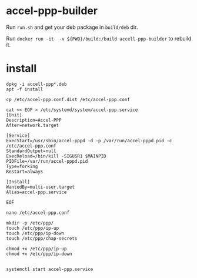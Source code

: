 # accel-ppp-builder

Run `run.sh` and get your deb package in `build/deb` dir.

Run `docker run -it  -v ${PWD}/build:/build accell-ppp-builder` to rebuild it.


# install

```
dpkg -i accell-ppp*.deb
apt -f install

cp /etc/accel-ppp.conf.dist /etc/accel-ppp.conf

cat << EOF > /etc/systemd/system/accel-ppp.service 
[Unit]
Description=Accel-PPP
After=network.target

[Service]
ExecStart=/usr/sbin/accel-pppd -d -p /var/run/accel-pppd.pid -c /etc/accel-ppp.conf
StandardOutput=null
ExecReload=/bin/kill -SIGUSR1 $MAINPID
PIDFile=/var/run/accel-pppd.pid
Type=forking
Restart=always

[Install]
WantedBy=multi-user.target
Alias=accel-ppp.service

EOF

nano /etc/accel-ppp.conf

mkdir -p /etc/ppp/
touch /etc/ppp/ip-up
touch /etc/ppp/ip-down
touch /etc/ppp/chap-secrets

chmod +x /etc/ppp/ip-up
chmod +x /etc/ppp/ip-down


systemctl start accel-ppp.service

```

